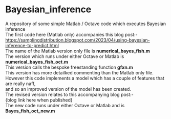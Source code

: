 # Bayesian_inference
A repository of some simple Matlab / Octave code which executes Bayesian inference <br>
The first code here (Matlab only) accompanies this blog post:-<br>
https://samplingdistribution.blogspot.com/2023/04/using-bayesian-inference-to-predict.html <br>
The name of the Matlab version only file is <b>numerical_bayes_fish.m</b> <br>
The version which runs under either Octave or Matlab is <b>numerical_bayes_fish_oct.m</b> <br>
This version calls the bespoke freestanding function <b>gfxn.m</b> <br>
This version has more detailked commenting than the Matlab only file.
However this code implements a model which has a couple of features that are really naff, <br>
and so an improved version of the model has been created. <br>
The revised version relates to this accompanying blog post:-<br>
{blog link here when published}<br>
The new code runs under either Octave or Matlab and is <b>Bayes_fish_oct_new.m</b><br>
